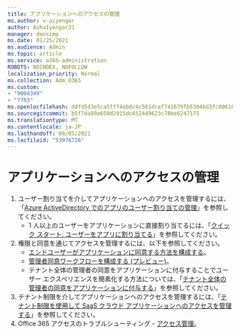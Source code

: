 ```yaml
---
title: アプリケーションへのアクセスの管理
ms.author: v-aiyengar
author: AshaIyengar21
manager: dansimp
ms.date: 01/25/2021
ms.audience: Admin
ms.topic: article
ms.service: o365-administration
ROBOTS: NOINDEX, NOFOLLOW
localization_priority: Normal
ms.collection: Adm_O365
ms.custom:
- "9004349"
- "7763"
ms.openlocfilehash: ddfd5d3e5ca5fff4ebdc4c561dcef741679fb5304bd3fc80618016dc90a0d19f
ms.sourcegitcommit: b5f7da89a650d2915dc652449623c78be6247175
ms.translationtype: MT
ms.contentlocale: ja-JP
ms.lasthandoff: 08/05/2021
ms.locfileid: "53976726"
---
```

# <a name="manage-application-access"></a>アプリケーションへのアクセスの管理

1. ユーザー割り当てを介してアプリケーションへのアクセスを管理するには、「[Azure ActiveDirectory でのアプリのユーザー割り当ての管理](https://docs.microsoft.com/azure/active-directory/manage-apps/assign-user-or-group-access-portal)」を参照してください。
    - 1 人以上のユーザーをアプリケーションに直接割り当てるには、「[クイック スタート: ユーザーをアプリに割り当てる](https://docs.microsoft.com/azure/active-directory/manage-apps/assign-user-or-group-access-portal)」を参照してください。
1. 権限と同意を通じてアクセスを管理するには、以下を参照してください。
    - [エンドユーザーがアプリケーションに同意する方法を構成する](https://docs.microsoft.com/azure/active-directory/manage-apps/configure-user-consent?tabs=azure-portal)。 
    - [管理者同意ワークフローを構成する (プレビュー)](https://docs.microsoft.com/azure/active-directory/manage-apps/configure-admin-consent-workflow)。 
    - テナント全体の管理者の同意をアプリケーションに付与することでユーザー エクスペリエンスを簡素化する方法については、「[テナント全体の管理者の同意をアプリケーションに付与する](https://docs.microsoft.com/azure/active-directory/manage-apps/grant-admin-consent)」を参照してください。 
1. テナント制限を介してアプリケーションへのアクセスを管理するには、「[テナント制限を使用して SaaS クラウド アプリケーションへのアクセスを管理する](https://docs.microsoft.com/azure/active-directory/manage-apps/tenant-restrictions)」を参照してください。 
1. Office 365 アクセスのトラブルシューティング - [アクセス管理](https://docs.microsoft.com/office365/troubleshoot/access-management/cannot-add-guest-users-in-m365-admin-center)。
